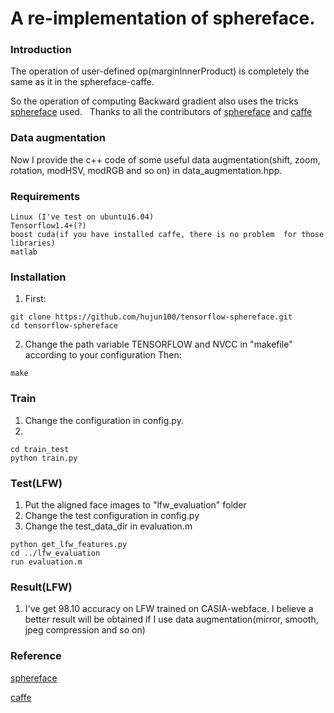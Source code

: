 # A re-implementation of sphereface. 

### Introduction
The operation of user-defined op(marginInnerProduct) is completely the same as it in the sphereface-caffe. 

So the operation of computing Backward gradient also uses the tricks [sphereface](https://github.com/wy1iu/sphereface) used.
 
Thanks to all the contributors of [sphereface](https://github.com/wy1iu/sphereface) and [caffe](https://github.com/BVLC/caffe)


### Data augmentation
Now I provide the c++ code of some useful data augmentation(shift, zoom, rotation, modHSV, modRGB and so on) in data_augmentation.hpp.


### Requirements
	Linux (I've test on ubuntu16.04)
	Tensorflow1.4+(?)
	boost cuda(if you have installed caffe, there is no problem  for those libraries)
	matlab
### Installation
   1. First:

	git clone https://github.com/hujun100/tensorflow-sphereface.git 	
	cd tensorflow-sphereface

   2. Change the path variable TENSORFLOW and NVCC in "makefile" according to your configuration
      Then:

	make


### Train
   1. Change the configuration in config.py.
   2. 

	cd train_test
	python train.py

### Test(LFW)
   1. Put the aligned face images to "lfw_evaluation" folder
   2. Change the test configuration in config.py
   3. Change the test_data_dir in evaluation.m

	python get_lfw_features.py
	cd ../lfw_evaluation
	run evaluation.m

### Result(LFW)
   1. I've get 98.10 accuracy on LFW trained on CASIA-webface. I believe a better result will be obtained if I use data augmentation(mirror, smooth, jpeg compression and so on)

### Reference 
[sphereface](https://github.com/wy1iu/sphereface)

[caffe](https://github.com/BVLC/caffe)
